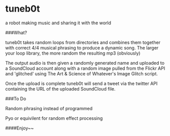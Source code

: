 tuneb0t
=======

a robot making music and sharing it with the world

###What?

tuneb0t takes random loops from directories and combines them together with correct 4/4 musical phrasing to produce a dynamic song. The larger your loop library, the more random the resulting mp3 (obviously)

The output audio is then given a randomly generated name and uploaded to a SoundCloud account along with a random image pulled from the Flickr API and 'glitched' using The Art & Science of Whatever's Image Glitch script.

Once the upload is complete tuneb0t will send a tweet via the twitter API containing the URL of the uploaded SoundCloud file.

###To Do

Random phrasing instead of programmed

Pyo or equivilent for random effect processing



####Enjoy~~
